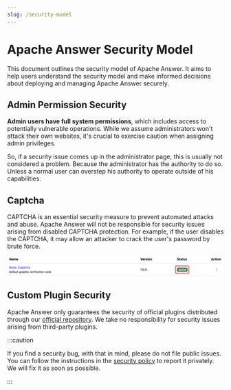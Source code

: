 ```yaml
---
slug: /security-model
---
```


# Apache Answer Security Model

This document outlines the security model of Apache Answer. It aims to help users understand the security model and make informed decisions about deploying and managing Apache Answer securely.

## Admin Permission Security

**Admin users have full system permissions**, which includes access to potentially vulnerable operations. While we assume administrators won't attack their own websites, it's crucial to exercise caution when assigning admin privileges.

So, if a security issue comes up in the administrator page, this is usually not considered a problem. Because the administrator has the authority to do so. Unless a normal user can overstep his authority to operate outside of his capabilities.

## Captcha

CAPTCHA is an essential security measure to prevent automated attacks and abuse. Apache Answer will not be responsible for security issues arising from disabled CAPTCHA protection. For example, if the user disables the CAPTCHA, it may allow an attacker to crack the user's password by brute force.

![captcha](/img/community/captcha.png)

## Custom Plugin Security

Apache Answer only guarantees the security of official plugins distributed through our [official repository](https://github.com/apache/answer-plugins). We take no responsibility for security issues arising from third-party plugins.

:::caution

If you find a security bug, with that in mind, please do not file public issues. You can follow the instructions in the [security policy](https://github.com/apache/answer/security/policy) to report it privately. We will fix it as soon as possible.

:::
